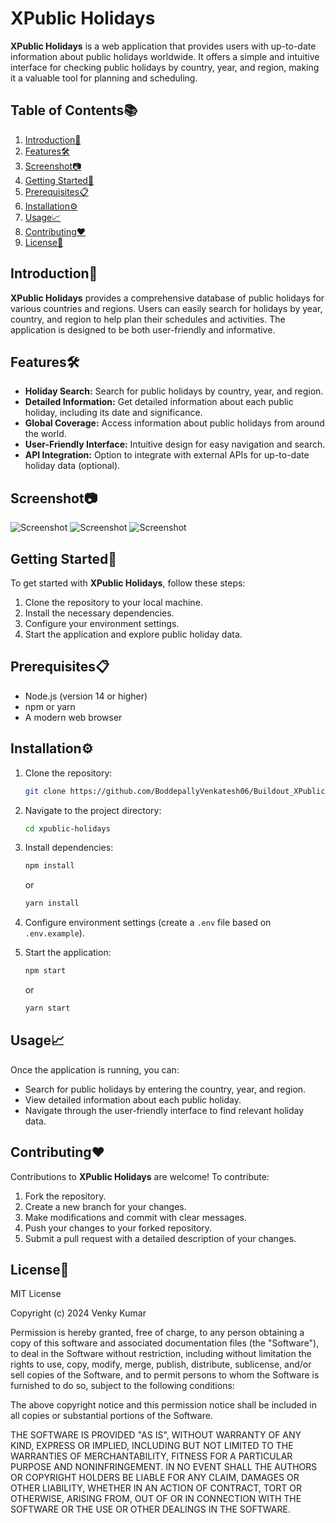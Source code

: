 # XPublic Holidays

**XPublic Holidays** is a web application that provides users with up-to-date information about public holidays worldwide. It offers a simple and intuitive interface for checking public holidays by country, year, and region, making it a valuable tool for planning and scheduling.

## Table of Contents📚

1. [Introduction🚀](#introduction)
2. [Features🛠️](#features)
3. [Screenshot📷](#screenshot)
4. [Getting Started🎯](#getting-started)
5. [Prerequisites📋](#prerequisites)
6. [Installation⚙️](#installation)
7. [Usage📈](#usage)
8. [Contributing❤️](#contributing)
9. [License📝](#license)

## Introduction🚀

**XPublic Holidays** provides a comprehensive database of public holidays for various countries and regions. Users can easily search for holidays by year, country, and region to help plan their schedules and activities. The application is designed to be both user-friendly and informative.

## Features🛠️

- **Holiday Search:** Search for public holidays by country, year, and region.
- **Detailed Information:** Get detailed information about each public holiday, including its date and significance.
- **Global Coverage:** Access information about public holidays from around the world.
- **User-Friendly Interface:** Intuitive design for easy navigation and search.
- **API Integration:** Option to integrate with external APIs for up-to-date holiday data (optional).

## Screenshot📷

![Screenshot](ScreenShot/Screenshot_1.png)
![Screenshot](ScreenShot/Screenshot_2.png)
![Screenshot](ScreenShot/Screenshot_3.png)


## Getting Started🎯

To get started with **XPublic Holidays**, follow these steps:

1. Clone the repository to your local machine.
2. Install the necessary dependencies.
3. Configure your environment settings.
4. Start the application and explore public holiday data.

## Prerequisites📋

- Node.js (version 14 or higher)
- npm or yarn
- A modern web browser

## Installation⚙️

1. Clone the repository:
   ```bash
   git clone https://github.com/BoddepallyVenkatesh06/Buildout_XPublic_Holidays.git
   ```

2. Navigate to the project directory:
   ```bash
   cd xpublic-holidays
   ```

3. Install dependencies:
   ```bash
   npm install
   ```
   or
   ```bash
   yarn install
   ```

4. Configure environment settings (create a `.env` file based on `.env.example`).

5. Start the application:
   ```bash
   npm start
   ```
   or
   ```bash
   yarn start
   ```

## Usage📈

Once the application is running, you can:

- Search for public holidays by entering the country, year, and region.
- View detailed information about each public holiday.
- Navigate through the user-friendly interface to find relevant holiday data.

## Contributing❤️

Contributions to **XPublic Holidays** are welcome! To contribute:

1. Fork the repository.
2. Create a new branch for your changes.
3. Make modifications and commit with clear messages.
4. Push your changes to your forked repository.
5. Submit a pull request with a detailed description of your changes.

## License📝

MIT License

Copyright (c) 2024 Venky Kumar

Permission is hereby granted, free of charge, to any person obtaining a copy
of this software and associated documentation files (the "Software"), to deal
in the Software without restriction, including without limitation the rights
to use, copy, modify, merge, publish, distribute, sublicense, and/or sell
copies of the Software, and to permit persons to whom the Software is
furnished to do so, subject to the following conditions:

The above copyright notice and this permission notice shall be included in all
copies or substantial portions of the Software.

THE SOFTWARE IS PROVIDED "AS IS", WITHOUT WARRANTY OF ANY KIND, EXPRESS OR
IMPLIED, INCLUDING BUT NOT LIMITED TO THE WARRANTIES OF MERCHANTABILITY,
FITNESS FOR A PARTICULAR PURPOSE AND NONINFRINGEMENT. IN NO EVENT SHALL THE
AUTHORS OR COPYRIGHT HOLDERS BE LIABLE FOR ANY CLAIM, DAMAGES OR OTHER
LIABILITY, WHETHER IN AN ACTION OF CONTRACT, TORT OR OTHERWISE, ARISING FROM,
OUT OF OR IN CONNECTION WITH THE SOFTWARE OR THE USE OR OTHER DEALINGS IN THE
SOFTWARE.